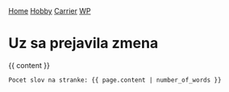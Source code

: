 <html>
  <head>
  	<link rel="stylesheet" type="text/css" href={{ "/css/template.css" | absolute_url }}>
  </head>
  
 <body>
 <div class="navigation">
	<a href=" {{ "../index.md" | relative_url}} ">Home</a>
	<a href=" {{ "../about.md" | absolute_url}} ">Hobby</a>
	<a href="Carrier.md">Carrier</a>
	<a href="../WP.md ">WP</a>
 </div>

 <h1> Uz sa prejavila zmena </h1>
 
{{ content }}




 <div class="footer" markdown="1">

	Pocet slov na stranke: {{ page.content | number_of_words }}
	
</div>
 </body>
</html>


